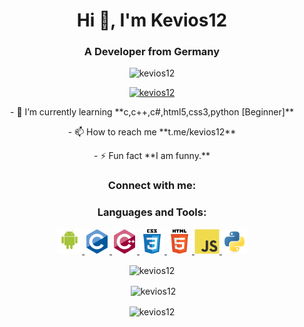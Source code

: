 <h1 align="center">Hi 👋, I'm Kevios12</h1>
<h3 align="center">A Developer from Germany</h3>

<p align="center"> <img src="https://komarev.com/ghpvc/?username=kevios12&label=Profile%20views&color=02b6f2&style=flat" alt="kevios12" /> </p>

<p align="center"> <a href="https://github.com/ryo-ma/github-profile-trophy"><img src="https://github-profile-trophy.vercel.app/?username=kevios12" alt="kevios12" /></a> </p>

<p align="center"> - 🌱 I’m currently learning **c,c++,c#,html5,css3,python [Beginner]** </p>

<p align="center"> - 📫 How to reach me **t.me/kevios12** </p>

<p align="center"> - ⚡ Fun fact **I am funny.** </p>

<h3 align="center">Connect with me:</h3>
<p align="center">
</p>

<h3 align="center">Languages and Tools:</h3>
<p align="center"> <a href="https://developer.android.com" target="_blank" rel="noreferrer"> <img src="https://raw.githubusercontent.com/devicons/devicon/master/icons/android/android-original-wordmark.svg" alt="android" width="40" height="40"/> </a> <a href="https://www.cprogramming.com/" target="_blank" rel="noreferrer"> <img src="https://raw.githubusercontent.com/devicons/devicon/master/icons/c/c-original.svg" alt="c" width="40" height="40"/> </a> <a href="https://www.w3schools.com/cpp/" target="_blank" rel="noreferrer"> <img src="https://raw.githubusercontent.com/devicons/devicon/master/icons/cplusplus/cplusplus-original.svg" alt="cplusplus" width="40" height="40"/> </a> <a href="https://www.w3schools.com/css/" target="_blank" rel="noreferrer"> <img src="https://raw.githubusercontent.com/devicons/devicon/master/icons/css3/css3-original-wordmark.svg" alt="css3" width="40" height="40"/> </a> <a href="https://www.w3.org/html/" target="_blank" rel="noreferrer"> <img src="https://raw.githubusercontent.com/devicons/devicon/master/icons/html5/html5-original-wordmark.svg" alt="html5" width="40" height="40"/> </a> <a href="https://developer.mozilla.org/en-US/docs/Web/JavaScript" target="_blank" rel="noreferrer"> <img src="https://raw.githubusercontent.com/devicons/devicon/master/icons/javascript/javascript-original.svg" alt="javascript" width="40" height="40"/> </a> <a href="https://www.python.org" target="_blank" rel="noreferrer"> <img src="https://raw.githubusercontent.com/devicons/devicon/master/icons/python/python-original.svg" alt="python" width="40" height="40"/> </a> </p>

<p align="center"><img align="center" src="https://github-readme-stats.vercel.app/api/top-langs?username=kevios12&show_icons=true&theme=highcontrast&bg_color=000000&locale=en&layout=compact" alt="kevios12" /></p>

<p align="center">&nbsp;<img align="center" src="https://github-readme-stats.vercel.app/api?username=kevios12&show_icons=true&theme=highcontrast&bg_color=000000&locale=en" alt="kevios12" /></p>

<p align="center"><img align="center" src="https://github-readme-streak-stats.herokuapp.com/?user=kevios12&theme=dark" alt="kevios12" /></p>
